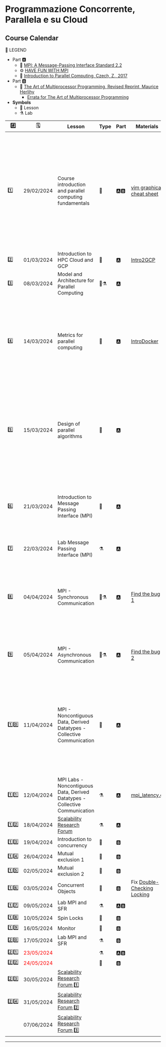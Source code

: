 
# Programmazione Concorrente, Parallela e su Cloud
## Course Calendar

📜 LEGEND
- Part 🅰️
  - 📗 [MPI: A Message-Passing Interface Standard 2.2](https://www.mpi-forum.org/docs/mpi-2.2/mpi22-report.pdf)
  - ⚙️ [HAVE FUN WITH MPI](https://tech.io/playgrounds/47058/have-fun-with-mpi-in-c/lets-start-to-have-fun-with-mpi)
  - 📘 [Introduction to Parallel Computing, Czech, Z., 2017](https://books.google.it/books?id=obDDDQAAQBAJ&printsec=copyright&redir_esc=y#v=onepage&q&f=false)
- Part 🅱️
  - 📕 [The Art of Multiprocessor Programming, Revised Reprint, Maurice Herlihy](https://cs.ipm.ac.ir/asoc2016/Resources/Theartofmulticore.pdf)
    - [Errata for The Art of Multiprocessor Programming](https://github.com/spagnuolocarmine/programmazione-concorrente-parallela-cloud/raw/main/data/errata_tamp_.pdf)
- **Symbols**
  - 📒 Lesson
  - ⚗️ Lab
  
|#️⃣ |🗓️| Lesson | Type | Part| Materials | References | Assignments |
|---|--|-----------|------|-----|-----------|------------|--------------|
|1️⃣| 29/02/2024|Course introduction and parallel computing fundamentals|📒 | 🅰️🅱️| [vim graphical cheat sheet](https://github.com/spagnuolocarmine/programmazione-concorrente-parallela-cloud/raw/main/data/vi-vim-cheat-sheet-dvorak.gif) | 📹 [Mythbusters Demo GPU versus CPU](https://www.youtube.com/watch?v=-P28LKWTzrI&ab_channel=NVIDIA) <br> About 🐧 OS <br>📒 [An Introduction to Linux ](https://cvw.cac.cornell.edu/Linux/) <br>📺 [Linux Tutorial for Beginners: Introduction to Linux Operating System](https://www.youtube.com/watch?v=V1y-mbWM3B8)  <br>📑 [Introduction to Linux, Boston University](https://www.bu.edu/tech/files/2018/05/2018-Summer-Tutorial-Intro-to-Linux.pdf)| 🧑🏻‍🚀 activate Google GCP. You will receive a pdf with instruction on your studenti.unisa.it email. BEFORE beginning of June, 2024.|
|2️⃣ |01/03/2024|Introduction to HPC Cloud and GCP|📒 | 🅰️ | [Intro2GCP](https://github.com/spagnuolocarmine/programmazione-concorrente-parallela-cloud/raw/main/data/1.gcp_an_inaction_introdution.pdf) | | |
|3️⃣ |08/03/2024|Model and Architecture for Parallel Computing|📒⚗️ | 🅰️ | | 📘 Cap. 2 (2.1, 2.2 with no dimostration) | [lab.2 - GCP](labs/lab.2.md)|
|4️⃣ |14/03/2024|Metrics for parallel computing|📒 | 🅰️ | [IntroDocker](https://github.com/spagnuolocarmine/programmazione-concorrente-parallela-cloud/raw/main/data/docker-introduction_in-depth-material.pdf) | 📘 Cap. 3 (3.1, 3.2 with no dimostration) <br> 🐳  Docker resource: <br> - [Docker beginner lab](https://github.com/docker/labs/tree/master/beginner/) <br> - [Get Docker](https://docs.docker.com/get-docker/) <br> - [Documentation](https://docs.docker.com/reference/) (in-depth material) <br> - [gcloud Docker](https://cloud.google.com/sdk/docs/downloads-docker?hl=it) <br> |  |
|5️⃣ |15/03/2024|Design of parallel algorithms|📒 | 🅰️ | | 📘 Cap. 4 (4.1, 4.2, 4.3, 4.4 with no dimostration) <br> [OpenMPI](https://www.open-mpi.org/) <br> 🐳  [Docker Ubuntu OpenMPI](https://hub.docker.com/r/spagnuolocarmine/docker-mpi) <br> 🆚  [code Docker MPI integration](https://gist.github.com/spagnuolocarmine/60a5f8c065f9577c25a6717681bd84d1) <br> 🆘  [Usage Docker environment](https://tech.io/playgrounds/47058/have-fun-with-mpi-in-c/docker-mpi-environment) <br> [Install OpneMPI](https://edu.itp.phys.ethz.ch/hs12/programming_techniques/openmpi.pdf)| [hello_world_mpi.c](https://github.com/spagnuolocarmine/programmazione-concorrente-parallela-cloud/raw/main/data/hello_world_mpi.c) |
|6️⃣ |21/03/2024|Introduction to Message Passing Interface (MPI)|📒 | 🅰️ | |[MPI: A Message-Passing Interface Standard Version 3.1](https://www.mpi-forum.org/docs/mpi-3.1/mpi31-report.pdf)<br> [📖 Have fun with MPI in C:](https://tech.io/playgrounds/47058/have-fun-with-mpi-in-c/lets-start-to-have-fun-with-mpi) <br> [- 📌 Chapter 1 - Introduction](https://tech.io/playgrounds/47058/have-fun-with-mpi-in-c/lets-start-to-have-fun-with-mpi) |  |
| 7️⃣ |22/03/2024| Lab Message Passing Interface (MPI)|⚗️ | 🅰️ | | [🔗 MPI on Cloud VM cluster](https://github.com/spagnuolocarmine/ubuntu-openmpi-openmp) |[lab.3 - MPI.1](labs/lab.3.md) |
| 8️⃣ |04/04/2024| MPI - Synchronous Communication|📒⚗️ | 🅰️ | [Find the bug 1](https://github.com/spagnuolocarmine/programmazione-concorrente-parallela-cloud/raw/main/data/mpi_bug1.c)  | 📖 Have fun with MPI in C: <br> - 📌 [Chapter 2.1 - MPI Memory Model](https://tech.io/playgrounds/47058/have-fun-with-mpi-in-c/mpi-memory-model)<br> - 📌 [Chapter 2.2 - Blocking Communication](https://tech.io/playgrounds/47058/have-fun-with-mpi-in-c/blocking-communication)  <br>- 📌 [Chapter 2.3 - Communication Modes](https://tech.io/playgrounds/47058/have-fun-with-mpi-in-c/communication-modes) |[lab.4 - MPI.2](labs/lab.4.md) |
| 9️⃣ |05/04/2024| MPI - Asynchronous Communication|📒⚗️ | 🅰️ | [Find the bug 2](https://github.com/spagnuolocarmine/programmazione-concorrente-parallela-cloud/raw/main/data/mpi_bug2.c) | 📖 Have fun with MPI in C <br> - 📌 [Chapter 2.4 - Non-Blocking Communication](https://tech.io/playgrounds/47058/have-fun-with-mpi-in-c/non-blocking-communication) | [lab.5 - MPI.3](labs/lab.5.md)|
| 1️⃣0️⃣ |11/04/2024|MPI - Noncontiguous Data, Derived Datatypes - Collective Communication |📒 |🅰️||📖 Have fun with MPI in C<br>[- 📌 Chapter 3.1 - Communicate Noncontiguous Data](https://tech.io/playgrounds/47058/have-fun-with-mpi-in-c/communicate-noncontiguous-data)<br>[- 📌 Chapter 3.2 - Derived Datatypes](https://tech.io/playgrounds/47058/have-fun-with-mpi-in-c/derived-datatypes)<br>[-📌 Chapter 3 - Collective Communication](https://tech.io/playgrounds/47058/have-fun-with-mpi-in-c/collective-communications-overview)<br>[ 📓 mpi-derived-datatypes.pdf](https://github.com/spagnuolocarmine/programmazione-concorrente-parallela-cloud/raw/main/data/mpi-derived-datatypes.pdf)| <!--LINKS.LABS-->|
| 1️⃣1️⃣ |12/04/2024|MPI Labs - Noncontiguous Data, Derived Datatypes - Collective Communication |⚗️| 🅰️|[mpi_latency.c](https://github.com/spagnuolocarmine/programmazione-concorrente-parallela-cloud/raw/main/data/mpi_latency.c) |<!--REF--> | [lab.6 - MPI.4](labs/lab.6.md)<br>[lab.7 - MPI.5](labs/lab.7.md)|
| 1️⃣2️⃣ |18/04/2024|[Scalability Research Forum](forums/2024/crf-2024.md)|⚗️|🅰️|||[lab.8 - MPI.6](labs/lab.8.md)|
| 1️⃣3️⃣ |19/04/2024|Introduction to concurrency|📒|🅱️| | 📕 Cap. 1, Appendice B | |
| 1️⃣4️⃣ |26/04/2024|Mutual exclusion 1 |📒|🅱️| |📕 Cap. 2 (2.1->2.6)| |
| 1️⃣5️⃣ |02/05/2024|Mutual exclusion 2 |📒|🅱️| |📕 Cap. 2 (2.7->2.8) | |
| 1️⃣6️⃣ |03/05/2024|Concurrent Objects |📒|🅱️| Fix [Double-Checking Locking](https://www.cs.umd.edu/~pugh/java/memoryModel/DoubleCheckedLocking.html) |📕 Cap. 3 ||
| 1️⃣7️⃣ |09/05/2024|Lab MPI and SFR |⚗️|🅰️🅱️||||
| 1️⃣8️⃣ |10/05/2024|Spin Locks |📒|🅱️| |📕 Cap. 7  ||
| 1️⃣9️⃣ |16/05/2024|Monitor|📒|🅱️||||
| 2️⃣0️⃣ |17/05/2024|Lab MPI and SFR  |⚗️|🅱️||📕 Cap. 8||
| 2️⃣1️⃣ |<span style="color:red;">23/05/2024</span>|<!--TITLE--> |⚗️|🅰️🅱️|<!--MATERIAL--> |<!--REF--> | <!--LINKS.LABS-->|
| 2️⃣2️⃣ |<span style="color:red;">24/05/2024</span>|<!--TITLE--> |📒|🅱️|<!--MATERIAL--> |<!--REF--> | <!--LINKS.LABS-->|
| 2️⃣3️⃣ |30/05/2024|[Scalability Research Forum 1️⃣](forums/2024/crf-2024.md)||||||
| 2️⃣4️⃣ |31/05/2024|[Scalability Research Forum 2️⃣](forums/2024/crf-2024.md)||||||
|     |07/06/2024|[Scalability Research Forum 3️⃣](forums/2024/crf-2024.md)||||||
<!--





//OLD

|Introduzione al cloud computing nel contesto dei sistemi ad alte prestazioni |March 2, 2023    |📒 Lesson                       |PART B, ☁️ GCP                  |                                                                                                                                                                                                                                                    |Course%20Schedule%20e31a7109bee0451d8d2ead747f079537/gcp_an_inaction_introdution.pdf                                                                                    |                                                                                                                                                                                                                                                                                                                                                                                                                                                                                                                                                                          |Carmine Spagnuolo                  |Yes |
|Modelli ed architetture per il calcolo parallelo e distribuito               |March 6, 2023    |📌 Assignment, 📒 Lesson, 🔬 Lab|Fundamental, PART B, ☁️ GCP     |Course%20Schedule%20e31a7109bee0451d8d2ead747f079537/lab-lesson2.pdf                                                                                                                                                                                |Course%20Schedule%20e31a7109bee0451d8d2ead747f079537/vi-vim-cheat-sheet-dvorak.gif                                                                                      |📹 https://www.youtube.com/watch?v=-P28LKWTzrI&ab_channel=NVIDIA  About 🐧 OS - 📒 https://cvw.cac.cornell.edu/Linux/ - 📺 https://www.youtube.com/watch?v=V1y-mbWM3B8 - 📑 https://www.bu.edu/tech/files/2018/05/2018-Summer-Tutorial-Intro-to-Linux.pdf                                                                                                                                                                                                                                                                                                                 |Carmine Spagnuolo                  |Yes |
|Metriche per il calcolo parallelo                                            |March 9, 2022    |📒 Lesson                       |Fundamental, PART B             |                                                                                                                                                                                                                                                    |Course%20Schedule%20e31a7109bee0451d8d2ead747f079537/docker-introduction_in-depth-material.pdf, Course%20Schedule%20e31a7109bee0451d8d2ead747f079537/virtualization.webp|🐳  Docker resource:https://github.com/docker/labs/tree/master/beginner/ - https://docs.docker.com/get-docker/  - https://docs.docker.com/reference/ (in-depth material) - https://cloud.google.com/sdk/docs/downloads-docker                                                                                                                                                                                                                                                                                                                                             |Carmine Spagnuolo                  |Yes |
|Progettazione di algoritmi paralleli                                         |March 13, 2023   |📒 Lesson, 🔬 Lab               |Fundamental, PART B             |                                                                                                                                                                                                                                                    |Course%20Schedule%20e31a7109bee0451d8d2ead747f079537/hello_world_have_fun_with_mpi.c, Course%20Schedule%20e31a7109bee0451d8d2ead747f079537/hello_world.c                |https://www.open-mpi.org/ https://hub.docker.com/r/spagnuolocarmine/docker-mpi 🆚https://gist.github.com/spagnuolocarmine/60a5f8c065f9577c25a6717681bd84d1 🆘  https://tech.io/playgrounds/47058/have-fun-with-mpi-in-c/docker-mpi-environment https://edu.itp.phys.ethz.ch/hs12/programming_techniques/openmpi.pdf                                                                                                                                                                                                                                                       |Carmine Spagnuolo                  |Yes |
|Introduzione a Message Passing Interface (MPI)                               |March 20, 2023   |📒 Lesson, 🔬 Lab               |MPI, PART B                     |                                                                                                                                                                                                                                                    |                                                                                                                                                                        |🔗 https://spagnuolocarmine.github.io/assets/files/pcpc2020/mpi31-report.pdf  📖 http://bit.ly/have-fun-with-mpi-in-c:  - 📌 Chapter 1 - https://tech.io/playgrounds/47058/have-fun-with-mpi-in-c/lets-start-to-have-fun-with-mpi  https://github.com/spagnuolocarmine/ubuntu-openmpi-openmp                                                                                                                                                                                                                                                                              |Carmine Spagnuolo                  |Yes |
|MPI - Comunicazione Sincrona                                                 |March 23, 2023   |📌 Assignment, 🔬 Lab           |MPI, PART B                     |Course%20Schedule%20e31a7109bee0451d8d2ead747f079537/mpi_bug1.c, Course%20Schedule%20e31a7109bee0451d8d2ead747f079537/exercies1.pdf                                                                                                                 |                                                                                                                                                                        |📖 http://bit.ly/have-fun-with-mpi-in-c:  - 📌 Chapter 2.1 - https://tech.io/playgrounds/47058/have-fun-with-mpi-in-c/mpi-memory-model  - 📌 Chapter 2.2 - https://tech.io/playgrounds/47058/have-fun-with-mpi-in-c/blocking-communication - 📌 Chapter 2.3 - https://tech.io/playgrounds/47058/have-fun-with-mpi-in-c/communication-modes                                                                                                                                                                                                                                |Carmine Spagnuolo                  |Yes |
|MPI - Comunicazione Asincrona                                                |March 27, 2023   |📌 Assignment, 📒 Lesson, 🔬 Lab|MPI, PART B                     |Course%20Schedule%20e31a7109bee0451d8d2ead747f079537/mpi_bug2.c, Course%20Schedule%20e31a7109bee0451d8d2ead747f079537/exercies2.pdf                                                                                                                 |                                                                                                                                                                        |📖 http://bit.ly/have-fun-with-mpi-in-c - 📌 Chapter 2.4 - https://tech.io/playgrounds/47058/have-fun-with-mpi-in-c/non-blocking-communication                                                                                                                                                                                                                                                                                                                                                                                                                            |Carmine Spagnuolo                  |Yes |
|MPI -Noncontiguous Data, Derived Datatypes e Lab                             |March 30, 2023   |📌 Assignment, 🔬 Lab           |MPI, PART B, ☁️ GCP             |Course%20Schedule%20e31a7109bee0451d8d2ead747f079537/mpi_latency.c, Course%20Schedule%20e31a7109bee0451d8d2ead747f079537/exercies3.pdf, Course%20Schedule%20e31a7109bee0451d8d2ead747f079537/enccs-github-io-intermediate-mpi-derived-datatypes-.pdf|                                                                                                                                                                        |📖 http://bit.ly/have-fun-with-mpi-in-c 📌 Chapter 3.1 - https://tech.io/playgrounds/47058/have-fun-with-mpi-in-c/communicate-noncontiguous-data 📌 Chapter 3.2 - https://tech.io/playgrounds/47058/have-fun-with-mpi-in-c/derived-datatypes https://github.com/spagnuolocarmine/ubuntu-openmpi-openmp                                                                                                                                                                                                                                                                    |Carmine Spagnuolo                  |Yes |
|MPI - Comunicazione Collettiva                                               |April 3, 2022    |📌 Assignment, 📒 Lesson, 🔬 Lab|MPI, PART B                     |Course%20Schedule%20e31a7109bee0451d8d2ead747f079537/exercies4.pdf                                                                                                                                                                                  |                                                                                                                                                                        |📖 http://bit.ly/have-fun-with-mpi-in-c - 📌 Chapter 3 - https://tech.io/playgrounds/47058/have-fun-with-mpi-in-c/collective-communications-overview                                                                                                                                                                                                                                                                                                                                                                                                                      |Carmine Spagnuolo                  |Yes |
|MPI - Lab e discussione assignments                                          |April 13, 2023   |📌 Assignment, 🔬 Lab           |MPI, PART B                     |Course%20Schedule%20e31a7109bee0451d8d2ead747f079537/exercies5.pdf                                                                                                                                                                                  |                                                                                                                                                                        |                                                                                                                                                                                                                                                                                                                                                                                                                                                                                                                                                                          |Carmine Spagnuolo                  |Yes |
|Presentazione dei progetti e discussioni                                     |April 17, 2023   |📒 Lesson, 🔬 Lab               |MPI, PART B, ☁️ GCP             |                                                                                                                                                                                                                                                    |                                                                                                                                                                        |                                                                                                                                                                                                                                                                                                                                                                                                                                                                                                                                                                          |Carmine Spagnuolo                  |Yes |
|Introduzione alla Concorrenza 1                                              |April 20, 2023   |📒 Lesson                       |Concurrency, PART A             |                                                                                                                                                                                                                                                    |                                                                                                                                                                        |https://www.notion.so/ed940092fb124f19892bd82e6ae62f5a?pvs=21                                                                                                                                                                                                                                                                                                                                                                                                                                                                                                             |Vittorio Scarano, Carmine Spagnuolo|Yes |
|Introduzione alla Concorrenza 2 - Mutua Esclusione 1                         |April 24, 2023   |📒 Lesson                       |Concurrency, PART A             |                                                                                                                                                                                                                                                    |                                                                                                                                                                        |https://www.notion.so/4f66b9f78a1a42f7891496997955b1ac?pvs=21  https://www.notion.so/269a778b23e447cf8773c2213092edd9?pvs=21 1  - LockOne - LockTwo    Errata for The Art of Multiprocessor Programming (https://www.notion.so/Errata-for-The-Art-of-Multiprocessor-Programming-c2ba83d459c340adb105b9b30f122577?pvs=21)                                                                                                                                                                                                                                                  |Vittorio Scarano, Carmine Spagnuolo|Yes |
|Mutua Esclusione 1 - 2                                                       |April 27, 2023   |📒 Lesson                       |Concurrency, PART A             |                                                                                                                                                                                                                                                    |                                                                                                                                                                        |https://www.notion.so/269a778b23e447cf8773c2213092edd9?pvs=21 1  - Peterson - Bakery https://www.notion.so/b9303cff17ae4b81be936be38a6b13f3?pvs=21 - Bounded Timestamps - Lower Bound Number of Location   Errata for The Art of Multiprocessor Programming (https://www.notion.so/Errata-for-The-Art-of-Multiprocessor-Programming-c2ba83d459c340adb105b9b30f122577?pvs=21)                                                                                                                                                                                              |Vittorio Scarano, Carmine Spagnuolo|Yes |
|Oggetti Concorrenti                                                          |May 4, 2023      |📒 Lesson                       |Concurrency, PART A             |                                                                                                                                                                                                                                                    |                                                                                                                                                                        |Cap 3  Errata for The Art of Multiprocessor Programming (https://www.notion.so/Errata-for-The-Art-of-Multiprocessor-Programming-c2ba83d459c340adb105b9b30f122577?pvs=21)                                                                                                                                                                                                                                                                                                                                                                                                  |Vittorio Scarano, Carmine Spagnuolo|Yes |
|Spin Locks                                                                   |May 8, 2023      |📒 Lesson                       |Concurrency, PART A             |                                                                                                                                                                                                                                                    |                                                                                                                                                                        |Cap 7 Argomenti visti a lezione e senza Composite Locks Hierarchical Locks   Errata for The Art of Multiprocessor Programming (https://www.notion.so/Errata-for-The-Art-of-Multiprocessor-Programming-c2ba83d459c340adb105b9b30f122577?pvs=21)                                                                                                                                                                                                                                                                                                                            |Vittorio Scarano, Carmine Spagnuolo|Yes |
|Monitor e Sincronizzazione Bloccante                                         |May 11, 2023     |📒 Lesson                       |Concurrency, PART A             |                                                                                                                                                                                                                                                    |                                                                                                                                                                        |Cap 8   Errata for The Art of Multiprocessor Programming (https://www.notion.so/Errata-for-The-Art-of-Multiprocessor-Programming-c2ba83d459c340adb105b9b30f122577?pvs=21)                                                                                                                                                                                                                                                                                                                                                                                                 |Vittorio Scarano, Carmine Spagnuolo|Yes |
|Liste                                                                        |May 15, 2023     |📒 Lesson                       |Concurrency, PART A             |                                                                                                                                                                                                                                                    |                                                                                                                                                                        |Cap 9  tranne 9.8                                                                                                                                                                                                                                                                                                                                                                                                                                                                                                                                                         |Vittorio Scarano, Carmine Spagnuolo|Yes |
|Liste                                                                        |May 18, 2023     |📒 Lesson                       |Concurrency, PART A             |                                                                                                                                                                                                                                                    |                                                                                                                                                                        |Cap 9 - 9.8                                                                                                                                                                                                                                                                                                                                                                                                                                                                                                                                                               |Vittorio Scarano, Carmine Spagnuolo|Yes |
|Code                                                                         |May 22, 2023     |📒 Lesson                       |Concurrency, PART A             |                                                                                                                                                                                                                                                    |                                                                                                                                                                        |Cap 10                                                                                                                                                                                                                                                                                                                                                                                                                                                                                                                                                                    |Vittorio Scarano, Carmine Spagnuolo|Yes |
|Mutua Esclusione e Oggetti Concorrenti approfondimenti, Laboratorio          |May 25, 2023     |📒 Lesson                       |Concurrency, PART A             |                                                                                                                                                                                                                                                    |                                                                                                                                                                        |Cap 2 - 3                                                                                                                                                                                                                                                                                                                                                                                                                                                                                                                                                                 |Vittorio Scarano, Carmine Spagnuolo|Yes |
|                                                                             |May 29, 2023     |📒 Lesson                       |Concurrency, PART A             |                                                                                                                                                                                                                                                    |                                                                                                                                                                        |                                                                                                                                                                                                                                                                                                                                                                                                                                                                                                                                                                          |Vittorio Scarano, Carmine Spagnuolo|Yes |
|Scalable Parallel Algorithms for Dynamic Updates in Large Scale Networks     |June 1, 2023     |📒 Lesson                       |Concurrency, PART A             |                                                                                                                                                                                                                                                    |                                                                                                                                                                        |                                                                                                                                                                                                                                                                                                                                                                                                                                                                                                                                                                          |Vittorio Scarano, Carmine Spagnuolo|Yes |
-->

---